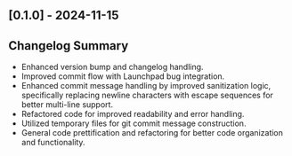 ## [0.1.0] - 2024-11-15

## Changelog Summary

- Enhanced version bump and changelog handling.
- Improved commit flow with Launchpad bug integration.
- Enhanced commit message handling by improved sanitization logic, specifically replacing newline characters with escape sequences for better multi-line support.
- Refactored code for improved readability and error handling.
- Utilized temporary files for git commit message construction.
- General code prettification and refactoring for better code organization and functionality.
